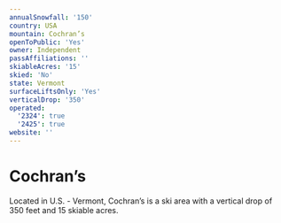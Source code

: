 ```yaml
---
annualSnowfall: '150'
country: USA
mountain: Cochran’s
openToPublic: 'Yes'
owner: Independent
passAffiliations: ''
skiableAcres: '15'
skied: 'No'
state: Vermont
surfaceLiftsOnly: 'Yes'
verticalDrop: '350'
operated:
  '2324': true
  '2425': true
website: ''
---
```



# Cochran’s

Located in U.S. - Vermont, Cochran’s is a ski area with a vertical drop of 350 feet and 15 skiable acres.

